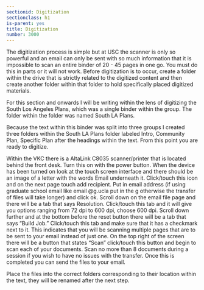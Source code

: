 ```yaml
---
sectionid: Digitization
sectionclass: h1
is-parent: yes
title: Digitization
number: 3000
---
```


The digitization process is simple but at USC the scanner is only so powerful and an email can only be sent with so much information that it is impossible to scan an entire binder of 20 - 45 pages in one go. You must do this in parts or it will not work.
Before digitization is to occur, create a folder within the drive that is strictly related to the digitized content and then create another folder within that folder to hold specifically placed digitized materials.

For this section and onwards I will be writing within the lens of digitizing the South Los Angeles Plans, which was a single binder within the group. The folder within the folder was named South LA Plans.

Because the text within this binder was split into three groups I created three folders within the South LA Plans folder labeled Intro, Community Plan, Specific Plan after the headings within the text. From this point you are ready to digitize.

Within the VKC there is a AltaLink C8035 scanner/printer that is located behind the front desk.
Turn this on with the power button.
When the device has been turned on look at the touch screen interface and there should be an image of a letter with the words Email underneath it.
Click/touch this icon and on the next page touch add recipient.
Put in email address (if using graduate school email like email @g.ucla put in the g otherwise the transfer of files will take longer) and click ok.
Scroll down on the email file page and there will be a tab that says Resolution. Click/touch this tab and it will give you options ranging from 72 dpi to 600 dpi, choose 600 dpi.
Scroll down further and at the bottom before the reset button there will be a tab that says “Build Job.” Click/touch this tab and make sure that it has a checkmark next to it. This indicates that you will be scanning multiple pages that are to be sent to your email instead of just one.
On the top right of the screen there will be a button that states “Scan” click/touch this button and begin to scan each of your documents.
Scan no more than 8 documents during a session if you wish to have no issues with the transfer.
Once this is completed you can send the files to your email.

Place the files into the correct folders corresponding to their location within the text, they will be renamed after the next step.

